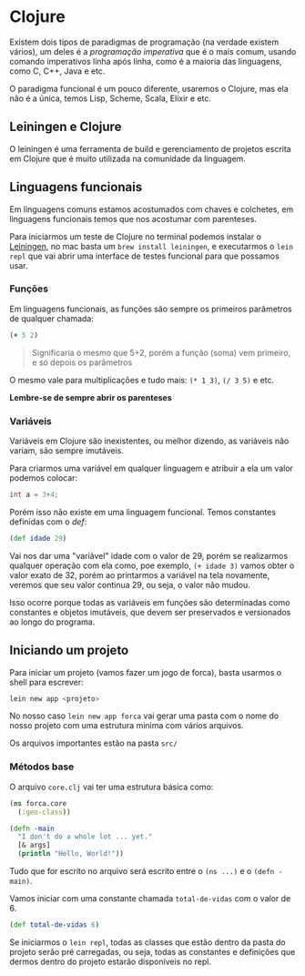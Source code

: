 # Clojure

Existem dois tipos de paradigmas de programação (na verdade existem vários), um deles é a _programação imperativa_ que é o mais comum, usando comando imperativos linha após linha, como é a maioria das linguagens, como C, C++, Java e etc.

O paradigma funcional é um pouco diferente, usaremos o Clojure, mas ela não é a única, temos Lisp, Scheme, Scala, Elixir e etc.

## Leiningen e Clojure

O leiningen é uma ferramenta de build e gerenciamento de projetos escrita em Clojure que é muito utilizada na comunidade da linguagem.

## Linguagens funcionais

Em linguagens comuns estamos acostumados com chaves e colchetes, em linguagens funcionais temos que nos acostumar com parenteses.

Para iniciarmos um teste de Clojure no terminal podemos instalar o [Leiningen](http//leiningen.org), no mac basta um `brew install leiningen`, e executarmos o `lein repl` que vai abrir uma interface de testes funcional para que possamos usar.

### Funções

Em linguagens funcionais, as funções são sempre os primeiros parâmetros de qualquer chamada:

```clojure
(+ 5 2)
```

> Significaria o mesmo que 5+2, porém a função (soma) vem primeiro, e só depois os parâmetros

O mesmo vale para multiplicações e tudo mais: `(* 1 3)`, `(/ 3 5)` e etc.

__Lembre-se de sempre abrir os parenteses__

### Variáveis

Variáveis em Clojure são inexistentes, ou melhor dizendo, as variáveis não variam, são sempre imutáveis.

Para criarmos uma variável em qualquer linguagem e atribuir a ela um valor podemos colocar:

```c
int a = 3+4;
```

Porém isso não existe em uma linguagem funcional. Temos constantes definidas com o _def_:

```clojure
(def idade 29)
```

Vai nos dar uma "variável" idade com o valor de 29, porém se realizarmos qualquer operação com ela como, poe exemplo, `(+ idade 3)` vamos obter o valor exato de 32, porém ao printarmos a variável na tela novamente, veremos que seu valor continua 29, ou seja, o valor não mudou.

Isso ocorre porque todas as variáveis em funções são determinadas como constantes e objetos imutáveis, que devem ser preservados e versionados ao longo do programa.

## Iniciando um projeto

Para iniciar um projeto (vamos fazer um jogo de forca), basta usarmos o shell para escrever:

```sh
lein new app <projeto>
```

No nosso caso `lein new app forca` vai gerar uma pasta com o nome do nosso projeto com uma estrutura minima com vários arquivos.

Os arquivos importantes estão na pasta `src/`

### Métodos base

O arquivo `core.clj` vai ter uma estrutura básica como:

```clojure
(ns forca.core
  (:gen-class))

(defn -main
  "I don't do a whole lot ... yet."
  [& args]
  (println "Hello, World!"))
```

Tudo que for escrito no arquivo será escrito entre o `(ns ...)` e o `(defn -main)`.

Vamos iniciar com uma constante chamada `total-de-vidas` com o valor de 6.

```clojure
(def total-de-vidas 6)
```

Se iniciarmos o `lein repl`, todas as classes que estão dentro da pasta do projeto serão pré carregadas, ou seja, todas as constantes e definições que dermos dentro do projeto estarão disponíveis no repl.